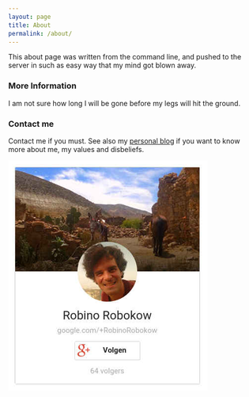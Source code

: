 ```yaml
---
layout: page
title: About
permalink: /about/
---
```


This about page was written from the command line, and pushed to the server in such as easy way that my mind got blown away.

### More Information

I am not sure how long I will be gone before my legs will hit the ground.

### Contact me

Contact me if you must. See also my <a href="https://robokow.net">personal blog</a> if you want to know more about me, my values and disbeliefs.

<img src="/images/robino-robokow-google-plus.jpg">
